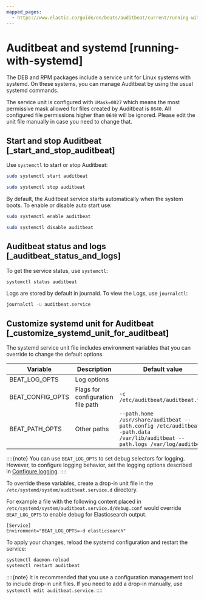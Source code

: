 ```yaml
---
mapped_pages:
  - https://www.elastic.co/guide/en/beats/auditbeat/current/running-with-systemd.html
---
```


# Auditbeat and systemd [running-with-systemd]

The DEB and RPM packages include a service unit for Linux systems with systemd. On these systems, you can manage Auditbeat by using the usual systemd commands.

The service unit is configured with `UMask=0027` which means the most permissive mask allowed for files created by Auditbeat is `0640`. All configured file permissions higher than `0640` will be ignored. Please edit the unit file manually in case you need to change that.

## Start and stop Auditbeat [_start_and_stop_auditbeat]

Use `systemctl` to start or stop Auditbeat:

```sh
sudo systemctl start auditbeat
```

```sh
sudo systemctl stop auditbeat
```

By default, the Auditbeat service starts automatically when the system boots. To enable or disable auto start use:

```sh
sudo systemctl enable auditbeat
```

```sh
sudo systemctl disable auditbeat
```


## Auditbeat status and logs [_auditbeat_status_and_logs]

To get the service status, use `systemctl`:

```sh
systemctl status auditbeat
```

Logs are stored by default in journald. To view the Logs, use `journalctl`:

```sh
journalctl -u auditbeat.service
```


## Customize systemd unit for Auditbeat [_customize_systemd_unit_for_auditbeat]

The systemd service unit file includes environment variables that you can override to change the default options.

| Variable | Description | Default value |
| --- | --- | --- |
| BEAT_LOG_OPTS | Log options |  |
| BEAT_CONFIG_OPTS | Flags for configuration file path | ``-c /etc/auditbeat/auditbeat.yml`` |
| BEAT_PATH_OPTS | Other paths | ``--path.home /usr/share/auditbeat --path.config /etc/auditbeat --path.data /var/lib/auditbeat --path.logs /var/log/auditbeat`` |

::::{note}
You can use `BEAT_LOG_OPTS` to set debug selectors for logging. However, to configure logging behavior, set the logging options described in [Configure logging](/reference/auditbeat/configuration-logging.md).
::::


To override these variables, create a drop-in unit file in the `/etc/systemd/system/auditbeat.service.d` directory.

For example a file with the following content placed in `/etc/systemd/system/auditbeat.service.d/debug.conf` would override `BEAT_LOG_OPTS` to enable debug for Elasticsearch output.

```text
[Service]
Environment="BEAT_LOG_OPTS=-d elasticsearch"
```

To apply your changes, reload the systemd configuration and restart the service:

```sh
systemctl daemon-reload
systemctl restart auditbeat
```

::::{note}
It is recommended that you use a configuration management tool to include drop-in unit files. If you need to add a drop-in manually, use `systemctl edit auditbeat.service`.
::::



